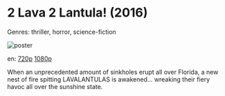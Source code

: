 # 2 Lava 2 Lantula! (2016)

Genres: thriller, horror, science-fiction

![poster](http://image.tmdb.org/t/p/w500/lV0jb1qU0JqJwzPHj4jMirFBse9.jpg)

en:
  [720p](magnet:?xt=urn:btih:B17DACA64B718E9B4C678ED987C57F972DB5797C&tr=udp://glotorrents.pw:6969/announce&tr=udp://tracker.opentrackr.org:1337/announce&tr=udp://torrent.gresille.org:80/announce&tr=udp://tracker.openbittorrent.com:80&tr=udp://tracker.coppersurfer.tk:6969&tr=udp://tracker.leechers-paradise.org:6969&tr=udp://p4p.arenabg.ch:1337&tr=udp://tracker.internetwarriors.net:1337)
  [1080p](magnet:?xt=urn:btih:D824EEB3BC54C65F0DAD686CB8EBB868C98DA754&tr=udp://glotorrents.pw:6969/announce&tr=udp://tracker.opentrackr.org:1337/announce&tr=udp://torrent.gresille.org:80/announce&tr=udp://tracker.openbittorrent.com:80&tr=udp://tracker.coppersurfer.tk:6969&tr=udp://tracker.leechers-paradise.org:6969&tr=udp://p4p.arenabg.ch:1337&tr=udp://tracker.internetwarriors.net:1337)
  


When an unprecedented amount of sinkholes erupt all over Florida, a new nest of fire spitting LAVALANTULAS is awakened… wreaking their fiery havoc all over the sunshine state.
